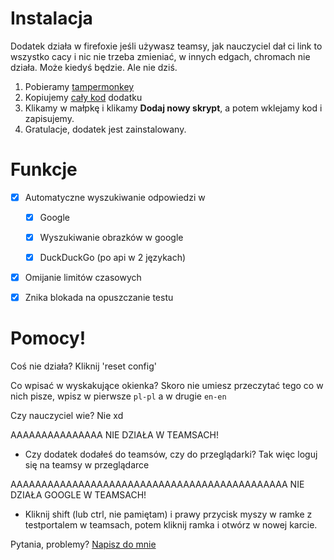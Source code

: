 # Instalacja

Dodatek działa w firefoxie jeśli używasz teamsy, jak nauczyciel dał ci link to wszystko cacy i nic nie trzeba zmieniać, w innych edgach, chromach nie działa. Może kiedyś będzie. Ale nie dziś.

1. Pobieramy [tampermonkey](https://addons.mozilla.org/en-US/firefox/addon/tampermonkey/)
2. Kopiujemy [cały kod](https://raw.githubusercontent.com/MrCyjaneK/testportal-multitool/main/script.js) dodatku
3. Klikamy w małpkę i klikamy **Dodaj nowy skrypt**, a potem wklejamy kod i zapisujemy.
4. Gratulacje, dodatek jest zainstalowany.

# Funkcje

- [x] Automatyczne wyszukiwanie odpowiedzi w

    - [x] Google
    
    - [x] Wyszukiwanie obrazków w google
    
    - [x] DuckDuckGo (po api w 2 językach)

- [x] Omijanie limitów czasowych

- [x] Znika blokada na opuszczanie testu

# Pomocy!

Coś nie działa? Kliknij 'reset config'

Co wpisać w wyskakujące okienka? Skoro nie umiesz przeczytać tego co w nich pisze, wpisz w pierwsze `pl-pl` a w drugie `en-en`

Czy nauczyciel wie? Nie xd

AAAAAAAAAAAAAAA NIE DZIAŁA W TEAMSACH!

 - Czy dodatek dodałeś do teamsów, czy do przeglądarki? Tak więc loguj się na teamsy w przeglądarce
 
AAAAAAAAAAAAAAAAAAAAAAAAAAAAAAAAAAAAAAAAAAAAA NIE DZIAŁA GOOGLE W TEAMSACH!

 - Kliknij shift (lub ctrl, nie pamiętam) i prawy przycisk myszy w ramke z testportalem w teamsach, potem kliknij ramka i otwórz w nowej karcie.
 
 
Pytania, problemy? [Napisz do mnie](https://mrcyjanek.net/)

